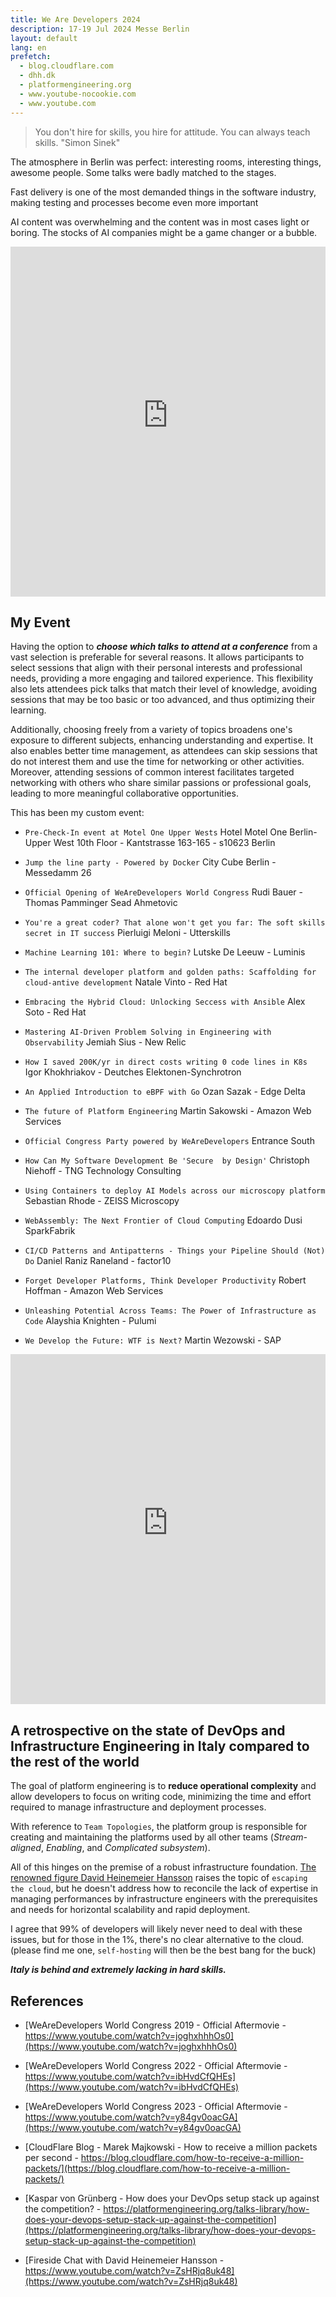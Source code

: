 ```yaml
---
title: We Are Developers 2024
description: 17-19 Jul 2024 Messe Berlin
layout: default
lang: en
prefetch:
  - blog.cloudflare.com
  - dhh.dk
  - platformengineering.org
  - www.youtube-nocookie.com
  - www.youtube.com
---
```


> You don't hire for skills, you hire for attitude. You can always teach skills. "Simon Sinek"

The atmosphere in Berlin was perfect: interesting rooms, interesting things, awesome people. Some talks were badly matched to the stages.

Fast delivery is one of the most demanded things in the software industry, making testing and processes become even more important

AI content was overwhelming and the content was in most cases light or boring. The stocks of AI companies might be a game changer or a bubble.

<iframe src="https://www.youtube-nocookie.com/embed/BlBiNUCmfuM?si=NOUYM5Bwu668mU7A" width="100%" height="560" title="Day 1 of the WeAreDevelopers World Congress 2024" allow="accelerometer; autoplay; clipboard-write; encrypted-media; gyroscope; picture-in-picture; web-share" referrerpolicy="strict-origin-when-cross-origin" crossorigin="anonymous" frameborder="0" allowfullscreen></iframe>

## My Event

Having the option to ***choose which talks to attend at a conference*** from a vast selection is preferable for several reasons. It allows participants to select sessions that align with their personal interests and professional needs, providing a more engaging and tailored experience. This flexibility also lets attendees pick talks that match their level of knowledge, avoiding sessions that may be too basic or too advanced, and thus optimizing their learning.

Additionally, choosing freely from a variety of topics broadens one's exposure to different subjects, enhancing understanding and expertise. It also enables better time management, as attendees can skip sessions that do not interest them and use the time for networking or other activities. Moreover, attending sessions of common interest facilitates targeted networking with others who share similar passions or professional goals, leading to more meaningful collaborative opportunities.

This has been my custom event:

- `Pre-Check-In event at Motel One Upper Wests` Hotel Motel One Berlin-Upper West 10th Floor - Kantstrasse 163-165 - s10623 Berlin

- `Jump the line party - Powered by Docker` City Cube Berlin - Messedamm 26

- `Official Opening of WeAreDevelopers World Congress` Rudi Bauer - Thomas Pamminger Sead Ahmetovic

- `You're a great coder? That alone won't get you far: The soft skills secret in IT success` Pierluigi Meloni - Utterskills

- `Machine Learning 101: Where to begin?` Lutske De Leeuw - Luminis

- `The internal developer platform and golden paths: Scaffolding for cloud-antive development` Natale Vinto - Red Hat

- `Embracing the Hybrid Cloud: Unlocking Seccess with Ansible` Alex Soto - Red Hat

- `Mastering AI-Driven Problem Solving in Engineering with Observability` Jemiah Sius - New Relic

- `How I saved 200K/yr in direct costs writing 0 code lines in K8s` Igor Khokhriakov - Deutches Elektonen-Synchrotron

- `An Applied Introduction to eBPF with Go` Ozan Sazak - Edge Delta

- `The future of Platform Engineering` Martin Sakowski - Amazon Web Services

- `Official Congress Party powered by WeAreDevelopers` Entrance South

- `How Can My Software Development Be 'Secure  by Design'` Christoph Niehoff - TNG Technology Consulting

- `Using Containers to deploy AI Models across our microscopy platform` Sebastian Rhode - ZEISS Microscopy

- `WebAssembly: The Next Frontier of Cloud Computing` Edoardo Dusi  SparkFabrik

- `CI/CD Patterns and Antipatterns - Things your Pipeline Should (Not) Do` Daniel Raniz Raneland - factor10

- `Forget Developer Platforms, Think Developer Productivity` Robert Hoffman - Amazon Web Services

- `Unleashing Potential Across Teams: The Power of Infrastructure as Code` Alayshia Knighten - Pulumi

- `We Develop the Future: WTF is Next?` Martin Wezowski - SAP

<iframe src="https://www.youtube-nocookie.com/embed/MJxkJJo220c?si=BLyuwZO0BEqPjGql" width="100%" height="560" title="Day 2 of the WeAreDevelopers World Congress 2024" allow="accelerometer; autoplay; clipboard-write; encrypted-media; gyroscope; picture-in-picture; web-share" referrerpolicy="strict-origin-when-cross-origin" crossorigin="anonymous" frameborder="0" allowfullscreen></iframe>

## A retrospective on the state of DevOps and Infrastructure Engineering in Italy compared to the rest of the world

The goal of platform engineering is to **reduce operational complexity** and allow developers to focus on writing code, minimizing the time and effort required to manage infrastructure and deployment processes.

With reference to `Team Topologies`, the platform group is responsible for creating and maintaining the platforms used by all other teams (_Stream-aligned_, _Enabling_, and _Complicated subsystem_).

All of this hinges on the premise of a robust infrastructure foundation. [The renowned figure David Heinemeier Hansson](https://dhh.dk) raises the topic of `escaping the cloud`, but he doesn't address how to reconcile the lack of expertise in managing performances by infrastructure engineers with the prerequisites and needs for horizontal scalability and rapid deployment.

I agree that 99% of developers will likely never need to deal with these issues, but for those in the 1%, there's no clear alternative to the cloud. (please find me one, `self-hosting` will then be the best bang for the buck)

***Italy is behind and extremely lacking in hard skills.***

## References

- [WeAreDevelopers World Congress 2019 - Official Aftermovie - https://www.youtube.com/watch?v=joghxhhhOs0](https://www.youtube.com/watch?v=joghxhhhOs0)

- [WeAreDevelopers World Congress 2022 - Official Aftermovie - https://www.youtube.com/watch?v=ibHvdCfQHEs](https://www.youtube.com/watch?v=ibHvdCfQHEs)

- [WeAreDevelopers World Congress 2023 - Official Aftermovie - https://www.youtube.com/watch?v=y84gv0oacGA](https://www.youtube.com/watch?v=y84gv0oacGA)

- [CloudFlare Blog - Marek Majkowski - How to receive a million packets per second - https://blog.cloudflare.com/how-to-receive-a-million-packets/](https://blog.cloudflare.com/how-to-receive-a-million-packets/)

- [Kaspar von Grünberg - How does your DevOps setup stack up against the competition? - https://platformengineering.org/talks-library/how-does-your-devops-setup-stack-up-against-the-competition](https://platformengineering.org/talks-library/how-does-your-devops-setup-stack-up-against-the-competition)

- [Fireside Chat with David Heinemeier Hansson - https://www.youtube.com/watch?v=ZsHRjq8uk48](https://www.youtube.com/watch?v=ZsHRjq8uk48)
